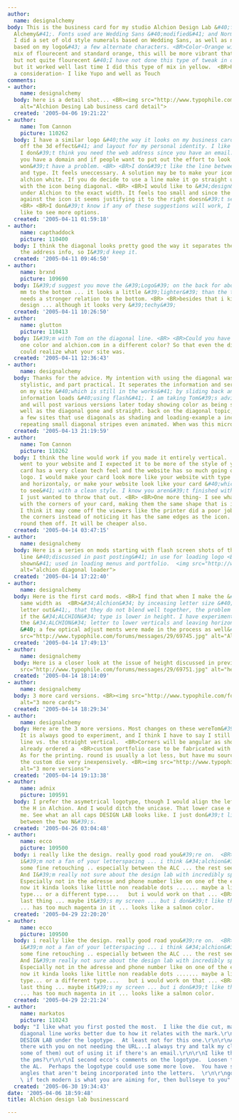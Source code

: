 ```yaml
---
author:
  name: designalchemy
body: This is the business card for my studio Alchion Design Lab &#40;formerly Design
  Alchemy&#41;. Fonts used are Wedding Sans &#40;modified&#41; and Normetica &#40;modified&#41;.
  I did a set of old style numerals based on Wedding Sans, as well as new @ symbol
  based on my logo&#43; a few alternate characters. <BR>Color-Orange will be custom
  mix of flourecent and standard orange, this will be more vibrant that straight orange
  but not quite flourecent &#40;I have not done this type of tweak in orange yet,
  but it worked well last time I did this type of mix in yellow.  <BR>Paper is still
  a consideration- I like Yupo and well as Touch
comments:
- author:
    name: designalchemy
  body: here is a detail shot... <BR><img src="http://www.typophile.com/forums/messages/29/69004.jpg"
    alt="Alchion Desing Lab business card detail">
  created: '2005-04-06 19:21:22'
- author:
    name: Tom Cannon
    picture: 110262
  body: I have a similar logo &#40;the way it looks on my business card if you take
    off the 3d effect&#41; and layout for my personal identity. I like the simplicity.
    I don&#39;t think you need the web address since you have an email. It is obvious
    you have a domain and if people want to put out the effort to look you up they
    won&#39;t have a problem. <BR> <BR>I don&#39;t like the line between the icon
    and type. It feels uneccessary. A solution may be to make your icon black and
    alchion white. If you do decide to use a line make it go straight up. It is fighting
    with the icon being diagonal. <BR> <BR>I would like to &#34;design&#34; spread
    under Alchion to the exact width. It feels too small and since the type is leaning
    against the icon it seems justifying it to the right doesn&#39;t seem---right.
    <BR> <BR>I don&#39;t know if any of these suggestions will work, I would just
    like to see more options.
  created: '2005-04-11 01:59:18'
- author:
    name: capthaddock
    picture: 110400
  body: I think the diagonal looks pretty good the way it separates the icon from
    the address info, so I&#39;d keep it.
  created: '2005-04-11 09:46:50'
- author:
    name: brxnd
    picture: 109690
  body: I&#39;d suggest you move the &#39;Logo&#39; on the back for about one or two
    mm to the bottom ... it looks a little &#39;lighter&#39; than the text and therefore
    needs a stronger relation to the bottom. <BR> <BR>besides that i kinda like your
    design ... although it looks very &#39;techy&#39;
  created: '2005-04-11 10:26:50'
- author:
    name: glutton
    picture: 110413
  body: I&#39;m with Tom on the diagonal line. <BR> <BR>Could you have the ole@ in
    one color and alchion.com in a different color? So that even the dimmest client
    could realize what your site was.
  created: '2005-04-11 12:36:43'
- author:
    name: designalchemy
  body: Thanks for the advice. My intention with using the diagonal was  <BR>partial
    stylistic, and part practical. It seperates the information and serves as a &#34;loader&#34;
    on my site &#40;which is still in the works&#41; by sliding back and forths as
    information loads &#40;using flash&#41;. I am taking Tom&#39;s advice however
    and will post various versions later today showing color as being switched as
    well as the diagonal gone and straight. back on the diagonal topic, I have notices
    a few sites that use diagonals as shading and loading-example a inch or so of
    repeating small diagonal stripes even animated. When was this micro-trend started?
  created: '2005-04-13 21:19:59'
- author:
    name: Tom Cannon
    picture: 110262
  body: I think the line would work if you made it entirely vertical.  <BR> <BR>I
    went to your website and I expected it to be more of the style of your card. Your
    card has a very clean tech feel and the website has so much going on with no definitive
    logo. I would make your card look more like your website with type going vertically
    and horizontaly, or make your website look like your card &#40;which I would prefer
    to see&#41; with a clean style. I know you aren&#39;t finished with it yet, but
    I just wanted to throw that out. <BR> <BR>One more thing- I see what you are doing
    with the corners of your card, making them the same shape that is in your logo.
    I think it may come off the viewers like the printer did a poor job of rounding
    the corners instead of noticing it has the same edges as the icon. I would just
    round them off. It will be cheaper also.
  created: '2005-04-14 03:47:15'
- author:
    name: designalchemy
  body: Here is a series on mods starting with flash screen shots of the <BR>diagonal
    line &#40;discussed in past posting&#41; in use for loading logo <BR>and &#40;not
    shown&#41; used in loading menus and portfolio.  <img src="http://www.typophile.com/forums/messages/29/69742.jpg"
    alt="alchion diagonal loader">
  created: '2005-04-14 17:22:40'
- author:
    name: designalchemy
  body: Here is the first card mods. <BR>I find that when I make the &#34;Design Lab&#34;
    same width as  <BR>&#34;Alchion&#34; by inceasing letter size &#40;vs.spacing
    letter out&#41;, that they do not blend well together, the problem seems to lessen
    if the &#34;ALCHION&#34; type is lower in height. I have experimented with re-cutting
    the &#34;ALCHION&#34; letter to lower verticals and leaving horizontals intact
    &#40; a few optical adjust ments were made in the process as well&#41;. <BR><img
    src="http://www.typophile.com/forums/messages/29/69745.jpg" alt="Alchion letters">
  created: '2005-04-14 17:49:13'
- author:
    name: designalchemy
  body: Here is a closer look at the issue of height discussed in previous post..<img
    src="http://www.typophile.com/forums/messages/29/69751.jpg" alt="height">
  created: '2005-04-14 18:14:09'
- author:
    name: designalchemy
  body: 3 more card versions. <BR><img src="http://www.typophile.com/forums/messages/29/69759.jpg"
    alt="3 more cards">
  created: '2005-04-14 18:29:34'
- author:
    name: designalchemy
  body: Here are the 3 more versions. Most changes on these wereTom&#39;s suggestions.
    It is always good to experiment, and I think I have to say I still like the slanted
    line vs. the straight vertical.  <BR>Corners will be angular as shown as I have
    already ordered a  <BR>custom portfolio case to be fabricated with these angles.
    As for the printing. round is usually a lot less, but have mu sources and <BR>get
    the custom die very inexpensively. <BR><img src="http://www.typophile.com/forums/messages/29/69767.jpg"
    alt="3 more versions">
  created: '2005-04-14 19:13:38'
- author:
    name: adnix
    picture: 109591
  body: I prefer the asymetrical logotype, though I would align the left edge underneath
    the H in Alchion. And I would ditch the unicase. That lower case e and n are bugging
    me. See what an all caps DESIGN LAB looks like. I just don&#39;t like the discontinuity
    between the two N&#39;s.
  created: '2005-04-26 03:04:48'
- author:
    name: ecco
    picture: 109500
  body: i really like the design. really good road you&#39;re on.  <BR> <BR>ok ...
    i&#39;m not a fan of your letterspacing ... i think &#34;alchion&#34; would need
    some fine retouching .. especially between the ALC ... the rest seems kinda fine.
    And I&#39;m really not sure about the design lab with incredibly spaced kerning.
    Especially not in the adresse and phone number like on one of the examples. Coz
    now it kinda looks like little non readable dots ....... maybe a little bigger
    type... or a different type....   but i would work on that ... <BR> <BR>And a
    last thing ... maybe it&#39;s my screen ... but i don&#39;t like the Orange color
    ... has too much magenta in it ... looks like a salmon color.
  created: '2005-04-29 22:20:20'
- author:
    name: ecco
    picture: 109500
  body: i really like the design. really good road you&#39;re on.  <BR> <BR>ok ...
    i&#39;m not a fan of your letterspacing ... i think &#34;alchion&#34; would need
    some fine retouching .. especially between the ALC ... the rest seems kinda fine.
    And I&#39;m really not sure about the design lab with incredibly spaced kerning.
    Especially not in the adresse and phone number like on one of the examples. Coz
    now it kinda looks like little non readable dots ....... maybe a little bigger
    type... or a different type....   but i would work on that ... <BR> <BR>And a
    last thing ... maybe it&#39;s my screen ... but i don&#39;t like the Orange color
    ... has too much magenta in it ... looks like a salmon color.
  created: '2005-04-29 22:21:24'
- author:
    name: markatos
    picture: 110243
  body: "I like what you first posted the most.  I like the die cut, matches the mark.\r\n\r\nthe
    diagonal line works better due to how it relates with the mark.\r\n\r\ndon't letterspace
    DESIGN LAB under the logotype.  At least not for this one.\r\n\r\nAnd I'm right
    there with you on not needing the URL...I always try and talk my clients (at least
    some of them) out of using it if there's an email.\r\n\r\nI like the salmon, what's
    the pms?\r\n\r\nI second ecco's comments on the logotype.  Loosen the LC or tighten
    the AL.  Perhaps the logotype could use some more love.  You have some diagonal
    angles that aren't being incorporated into the letters.  \r\n\r\ngood work though.
    \ if tech modern is what you are aiming for, then bullseye to you"
  created: '2005-06-30 19:34:43'
date: '2005-04-06 18:59:48'
title: Alchion design lab businesscard

---
```

